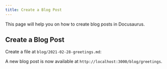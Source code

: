 ```yaml
---
title: Create a Blog Post
---
```


This page will help you on how to create blog posts in Docusaurus.

## Create a Blog Post

Create a file at `blog/2021-02-28-greetings.md`:

A new blog post is now available at `http://localhost:3000/blog/greetings`.

